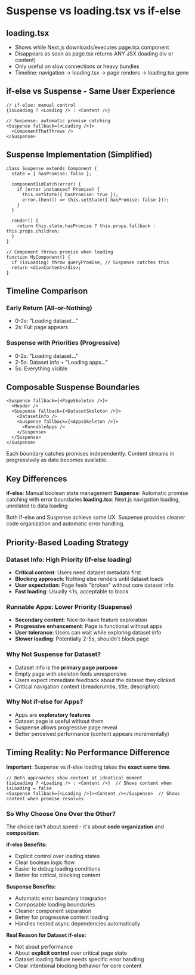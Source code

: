# Suspense vs loading.tsx vs if-else

## loading.tsx
- Shows while Next.js downloads/executes page.tsx component
- Disappears as soon as page.tsx returns ANY JSX (loading div or content)
- Only useful on slow connections or heavy bundles
- Timeline: navigation -> loading.tsx -> page renders -> loading.tsx gone

## if-else vs Suspense - Same User Experience

```tsx
// if-else: manual control
{isLoading ? <Loading /> : <Content />}

// Suspense: automatic promise catching  
<Suspense fallback={<Loading />}>
  <ComponentThatThrows />
</Suspense>
```

## Suspense Implementation (Simplified)

```tsx
class Suspense extends Component {
  state = { hasPromise: false };
  
  componentDidCatch(error) {
    if (error instanceof Promise) {
      this.setState({ hasPromise: true });
      error.then(() => this.setState({ hasPromise: false }));
    }
  }
  
  render() {
    return this.state.hasPromise ? this.props.fallback : this.props.children;
  }
}

// Component throws promise when loading
function MyComponent() {
  if (isLoading) throw queryPromise; // Suspense catches this
  return <div>Content</div>;
}
```

## Timeline Comparison

### Early Return (All-or-Nothing)
- 0-2s: "Loading dataset..."
- 2s: Full page appears

### Suspense with Priorities (Progressive)
- 0-2s: "Loading dataset..." 
- 2-5s: Dataset info + "Loading apps..."
- 5s: Everything visible

## Composable Suspense Boundaries

```tsx
<Suspense fallback={<PageSkeleton />}>
  <Header />
  <Suspense fallback={<DatasetSkeleton />}>
    <DatasetInfo />
    <Suspense fallback={<AppsSkeleton />}>
      <RunnableApps />
    </Suspense>
  </Suspense>
</Suspense>
```

Each boundary catches promises independently. Content streams in progressively as data becomes available.

## Key Differences

**if-else**: Manual boolean state management
**Suspense**: Automatic promise catching with error boundaries
**loading.tsx**: Next.js navigation loading, unrelated to data loading

Both if-else and Suspense achieve same UX. Suspense provides cleaner code organization and automatic error handling.

## Priority-Based Loading Strategy

### Dataset Info: High Priority (if-else loading)
- **Critical content**: Users need dataset metadata first
- **Blocking approach**: Nothing else renders until dataset loads
- **User expectation**: Page feels "broken" without core dataset info
- **Fast loading**: Usually <1s, acceptable to block

### Runnable Apps: Lower Priority (Suspense)
- **Secondary content**: Nice-to-have feature exploration
- **Progressive enhancement**: Page is functional without apps
- **User tolerance**: Users can wait while exploring dataset info
- **Slower loading**: Potentially 2-5s, shouldn't block page

### Why Not Suspense for Dataset?
- Dataset info is the **primary page purpose**
- Empty page with skeleton feels unresponsive
- Users expect immediate feedback about the dataset they clicked
- Critical navigation context (breadcrumbs, title, description)

### Why Not if-else for Apps?
- Apps are **exploratory features**
- Dataset page is useful without them
- Suspense allows progressive page reveal
- Better perceived performance (content appears incrementally)

## Timing Reality: No Performance Difference

**Important**: Suspense vs if-else loading takes the **exact same time**.

```tsx
// Both approaches show content at identical moment
{isLoading ? <Loading /> : <Content />}  // Shows content when isLoading = false
<Suspense fallback={<Loading />}><Content /></Suspense>  // Shows content when promise resolves
```

### So Why Choose One Over the Other?

The choice isn't about speed - it's about **code organization** and **composition**:

**if-else Benefits:**
- Explicit control over loading states
- Clear boolean logic flow
- Easier to debug loading conditions
- Better for critical, blocking content

**Suspense Benefits:**
- Automatic error boundary integration
- Composable loading boundaries
- Cleaner component separation
- Better for progressive content loading
- Handles nested async dependencies automatically

**Real Reason for Dataset if-else:**
- Not about performance
- About **explicit control** over critical page state
- Dataset loading failure needs specific error handling
- Clear intentional blocking behavior for core content
